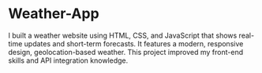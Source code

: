 # Weather-App
I built a weather website using HTML, CSS, and JavaScript that shows real-time updates and short-term forecasts. It features a modern, responsive design, geolocation-based weather. This project improved my front-end skills and API integration knowledge.
